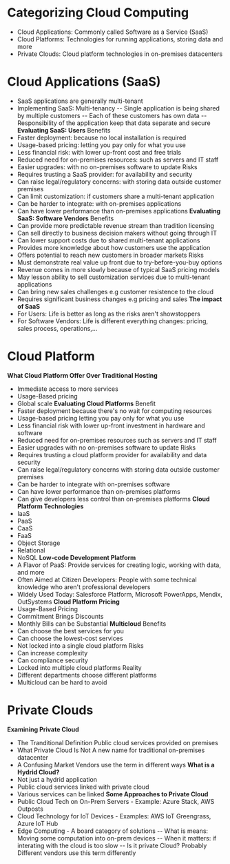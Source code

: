 # Categorizing Cloud Computing
- Cloud Applications: Commonly called Software as a Service (SaaS)
- Cloud Platforms: Technologies for running applications, storing data and more
- Private Clouds: Cloud platform technologies in on-premises datacenters

# Cloud Applications (SaaS)
- SaaS applications are generally multi-tenant
- Implementing SaaS: Multi-tenancy 
-- Single application is being shared by multiple customers
-- Each of these customers has own data
-- Responsibility of the application keep that data separate and secure
**Evaluating SaaS: Users**
Benefits
- Faster deployment: because no local installation is required
- Usage-based pricing: letting you pay only for what you use
- Less financial risk: with lower up-front cost and free trials
- Reduced need for on-premises resources: such as servers and IT staff
- Easier upgrades: with no on-premises software to update
Risks
- Requires trusting a SaaS provider: for availability and security
- Can raise legal/regulatory concerns: with storing data outside customer premises
- Can limit customization: if customers share a multi-tenant application
- Can be harder to integrate: with on-premises applications
- Can have lower performance than on-premises applications
**Evaluating SaaS: Software Vendors**
Benefits
- Can provide more predictable revenue stream than tradition licensing
- Can sell directly to business decision makers without going through IT
- Can lower support costs due to shared multi-tenant applications
- Provides more knowledge about how customers use the application
- Offers potential to reach new customers in broader markets
Risks
- Must demonstrate real value up front due to try-before-you-buy options
- Revenue comes in more slowly because of typical SaaS pricing models
- May lesson ability to sell customization services due to multi-tenant applications
- Can bring new sales challenges e.g customer resistence to the cloud
- Requires significant business changes e.g pricing and sales
**The impact of SaaS**
- For Users: Life is better as long as the risks aren't showstoppers
- For Software Vendors: Life is different everything changes: pricing, sales process, operations,...

# Cloud Platform
**What Cloud Platform Offer Over Traditional Hosting**
- Immediate access to more services
- Usage-Based pricing
- Global scale
**Evaluating Cloud Platforms**
Benefit
- Faster deployment because there's no wait for computing resources
- Usage-based pricing letting you pay only for what you use
- Less financial risk with lower up-front investment in hardware and software
- Reduced need for on-premises resources such as servers and IT staff
- Easier upgrades with no on-premises software to update
Risks
- Requires trusting a cloud platform provider for availability and data security
- Can raise legal/regulatory concerns with storing data outside customer premises
- Can be harder to integrate with on-premises software
- Can have lower performance than on-premises platforms
- Can give developers less control than on-premises platforms
**Cloud Platform Technologies**
- IaaS
- PaaS
- CaaS
- FaaS
- Object Storage
- Relational
- NoSQL
**Low-code Development Platform**
- A Flavor of PaaS: Provide services for creating logic, working with data, and more
- Often Aimed at Citizen Developers: People with some technical knowledge who aren't professional developers
- Widely Used Today: Salesforce Platform, Microsoft PowerApps, Mendix, OutSystems
**Cloud Platform Pricing**
- Usage-Based Pricing
- Commitment Brings Discounts
- Monthly Bills can be Substantial
**Multicloud**
Benefits
- Can choose the best services for you
- Can choose the lowest-cost services
- Not locked into a single cloud platform
Risks
- Can increase complexity
- Can compliance security
- Locked into multiple cloud platforms
Reality
- Different departments choose different platforms
- Multicloud can be hard to avoid

# Private Clouds
**Examining Private Cloud**
- The Tranditional Definition Public cloud services provided on premises
- What Private Cloud Is Not A new name for traditional on-premises datacenter
- A Confusing Market Vendors use the term in different ways
**What is a Hydrid Cloud?**
- Not just a hydrid application
- Public cloud services linked with private cloud
- Various services can be linked
**Some Approaches to Private Cloud**
- Public Cloud Tech on On-Prem Servers - Example: Azure Stack, AWS Outposts
- Cloud Technology for IoT Devices - Examples: AWS IoT Greengrass, Azure IoT Hub
- Edge Computing - A board category of solutions
-- What is means: Moving some computation into on-prem devices
-- When it matters: if interating with the cloud is too slow
-- Is it private Cloud? Probably Different vendors use this term differently

